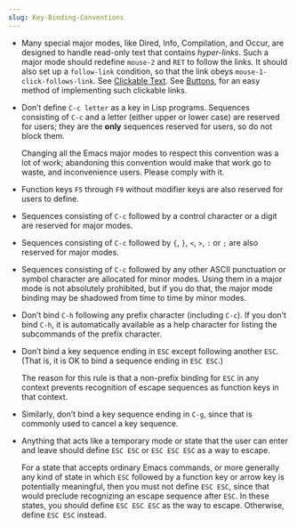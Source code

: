 ```yaml
---
slug: Key-Binding-Conventions
---
```


*   Many special major modes, like Dired, Info, Compilation, and Occur, are designed to handle read-only text that contains *hyper-links*. Such a major mode should redefine `mouse-2` and `RET` to follow the links. It should also set up a `follow-link` condition, so that the link obeys `mouse-1-click-follows-link`. See [Clickable Text](Clickable-Text). See [Buttons](Buttons), for an easy method of implementing such clickable links.

*   Don’t define `C-c letter` as a key in Lisp programs. Sequences consisting of `C-c` and a letter (either upper or lower case) are reserved for users; they are the **only** sequences reserved for users, so do not block them.

    Changing all the Emacs major modes to respect this convention was a lot of work; abandoning this convention would make that work go to waste, and inconvenience users. Please comply with it.

*   Function keys `F5` through `F9` without modifier keys are also reserved for users to define.

*   Sequences consisting of `C-c` followed by a control character or a digit are reserved for major modes.

*   Sequences consisting of `C-c` followed by `{`, `}`, `<`, `>`, `:` or `;` are also reserved for major modes.

*   Sequences consisting of `C-c` followed by any other ASCII punctuation or symbol character are allocated for minor modes. Using them in a major mode is not absolutely prohibited, but if you do that, the major mode binding may be shadowed from time to time by minor modes.

*   Don’t bind `C-h` following any prefix character (including `C-c`). If you don’t bind `C-h`, it is automatically available as a help character for listing the subcommands of the prefix character.

*   Don’t bind a key sequence ending in `ESC` except following another `ESC`. (That is, it is OK to bind a sequence ending in `ESC ESC`.)

    The reason for this rule is that a non-prefix binding for `ESC` in any context prevents recognition of escape sequences as function keys in that context.

*   Similarly, don’t bind a key sequence ending in `C-g`, since that is commonly used to cancel a key sequence.

*   Anything that acts like a temporary mode or state that the user can enter and leave should define `ESC ESC` or `ESC ESC ESC` as a way to escape.

    For a state that accepts ordinary Emacs commands, or more generally any kind of state in which `ESC` followed by a function key or arrow key is potentially meaningful, then you must not define `ESC ESC`, since that would preclude recognizing an escape sequence after `ESC`. In these states, you should define `ESC ESC ESC` as the way to escape. Otherwise, define `ESC ESC` instead.
